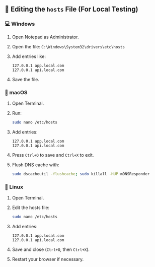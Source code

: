 ## 📂 Editing the `hosts` File (For Local Testing)

### 💻 Windows

1. Open Notepad as Administrator.
2. Open the file: `C:\Windows\System32\drivers\etc\hosts`
3. Add entries like:

   ```
   127.0.0.1 app.local.com
   127.0.0.1 api.local.com
   ```

4. Save the file.

### 🥜 macOS

1. Open Terminal.
2. Run:

   ```sh
   sudo nano /etc/hosts
   ```

3. Add entries:

   ```
   127.0.0.1 app.local.com
   127.0.0.1 api.local.com
   ```

4. Press `Ctrl+O` to save and `Ctrl+X` to exit.
5. Flush DNS cache with:

   ```sh
   sudo dscacheutil -flushcache; sudo killall -HUP mDNSResponder
   ```

### 💾 Linux

1. Open Terminal.
2. Edit the hosts file:

   ```sh
   sudo nano /etc/hosts
   ```

3. Add entries:

   ```
   127.0.0.1 app.local.com
   127.0.0.1 api.local.com
   ```

4. Save and close (`Ctrl+O`, then `Ctrl+X`).
5. Restart your browser if necessary.
